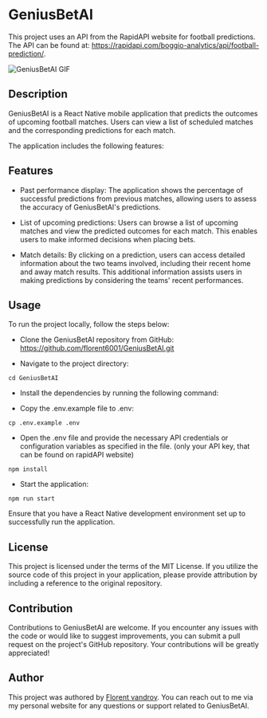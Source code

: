 # GeniusBetAI
This project uses an API from the RapidAPI website for football predictions. The API can be found at: https://rapidapi.com/boggio-analytics/api/football-prediction/.

![GeniusBetAI GIF](./demo.gif)

## Description
GeniusBetAI is a React Native mobile application that predicts the outcomes of upcoming football matches. Users can view a list of scheduled matches and the corresponding predictions for each match.

The application includes the following features:

## Features
- Past performance display: The application shows the percentage of successful predictions from previous matches, allowing users to assess the accuracy of GeniusBetAI's predictions.

- List of upcoming predictions: Users can browse a list of upcoming matches and view the predicted outcomes for each match. This enables users to make informed decisions when placing bets.

- Match details: By clicking on a prediction, users can access detailed information about the two teams involved, including their recent home and away match results. This additional information assists users in making predictions by considering the teams' recent performances.

## Usage
To run the project locally, follow the steps below:

- Clone the GeniusBetAI repository from GitHub: https://github.com/florent6001/GeniusBetAI.git

- Navigate to the project directory:


```shell
cd GeniusBetAI
```
- Install the dependencies by running the following command:

- Copy the .env.example file to .env:
```shell
cp .env.example .env
```
- Open the .env file and provide the necessary API credentials or configuration variables as specified in the file. (only your API key, that can be found on rapidAPI website)
```shell
npm install
```
- Start the application:
```shell
npm run start
```
Ensure that you have a React Native development environment set up to successfully run the application.

## License
This project is licensed under the terms of the MIT License. If you utilize the source code of this project in your application, please provide attribution by including a reference to the original repository.

## Contribution
Contributions to GeniusBetAI are welcome. If you encounter any issues with the code or would like to suggest improvements, you can submit a pull request on the project's GitHub repository. Your contributions will be greatly appreciated!

## Author
This project was authored by [Florent vandroy](https://florent-vandroy.fr). You can reach out to me via my personal website for any questions or support related to GeniusBetAI.
